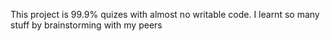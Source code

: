 This project is 99.9% quizes with almost no writable code. I learnt so many stuff by brainstorming with my peers